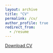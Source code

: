 ```yaml
---
layout: archive
title: "CV"
permalink: /cv/
author_profile: true
redirect_from:
  - /resume
---
```


[Download CV](https://drive.google.com/file/d/1Pq9XBPEpere0rzyoGxmXvgbgmnK-B6r-/view?usp=sharing)

